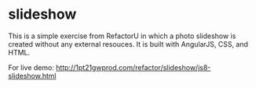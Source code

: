 # slideshow
This is a simple exercise from RefactorU in which a photo slideshow is created without any external resouces.  It is built with AngularJS, CSS, and HTML.  

For live demo: http://1pt21gwprod.com/refactor/slideshow/js8-slideshow.html
